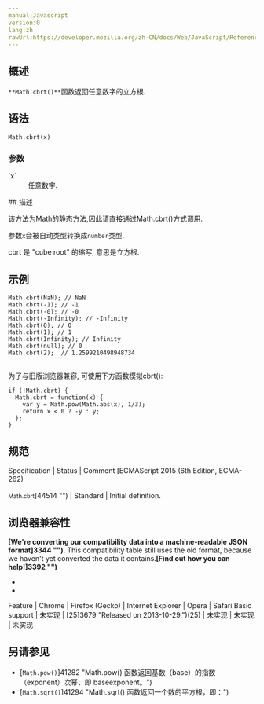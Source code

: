 ```yaml
---
manual:Javascript
version:0
lang:zh
rawUrl:https://developer.mozilla.org/zh-CN/docs/Web/JavaScript/Reference/Global_Objects/Math/cbrt
---
```





## 概述<a name="Summary"></a>


`**Math.cbrt()**`函数返回任意数字的立方根.


## 语法<a name="Syntax"></a>

```
Math.cbrt(x)
```

### 参数<a name="Parameters"></a>
<dl><dt id=''>`x`</dt><dd>任意数字.</dd></dl>
## 描述<a name="Description"></a>


该方法为Math的静态方法,因此请直接通过Math.cbrt()方式调用.



参数`x`会被自动类型转换成`number`类型.



cbrt 是 &quot;cube root&quot; 的缩写, 意思是立方根.


## 示例<a name="Examples"></a>

```
Math.cbrt(NaN); // NaN
Math.cbrt(-1); // -1
Math.cbrt(-0); // -0
Math.cbrt(-Infinity); // -Infinity
Math.cbrt(0); // 0
Math.cbrt(1); // 1
Math.cbrt(Infinity); // Infinity
Math.cbrt(null); // 0
Math.cbrt(2);  // 1.2599210498948734
```

## <a name="Polyfill"></a>


为了与旧版浏览器兼容, 可使用下方函数模拟cbrt():


```
if (!Math.cbrt) {
  Math.cbrt = function(x) {
    var y = Math.pow(Math.abs(x), 1/3);
    return x < 0 ? -y : y;
  };
}
```

## 规范<a name="规范"></a>

Specification | Status | Comment 
[ECMAScript 2015 (6th Edition, ECMA-262)<br></br><small>Math.cbrt</small>]44514 "") | Standard | Initial definition. 


## 浏览器兼容性<a name="浏览器兼容性"></a>


**[We&#39;re converting our compatibility data into a machine-readable JSON format]3344 "")**. This compatibility table still uses the old format, because we haven&#39;t yet converted the data it contains.**[Find out how you can help!]3392 "")**


* 
* 

Feature | Chrome | Firefox (Gecko) | Internet Explorer | Opera | Safari 
Basic support | 未实现 | [25]3679 "Released on 2013-10-29.")(25) | 未实现 | 未实现 | 未实现 








## 另请参见<a name="另请参见"></a>

* [`Math.pow()`]41282 "Math.pow() 函数返回基数（base）的指数（exponent）次幂，即 baseexponent。")
* [`Math.sqrt()`]41294 "Math.sqrt() 函数返回一个数的平方根，即：")







